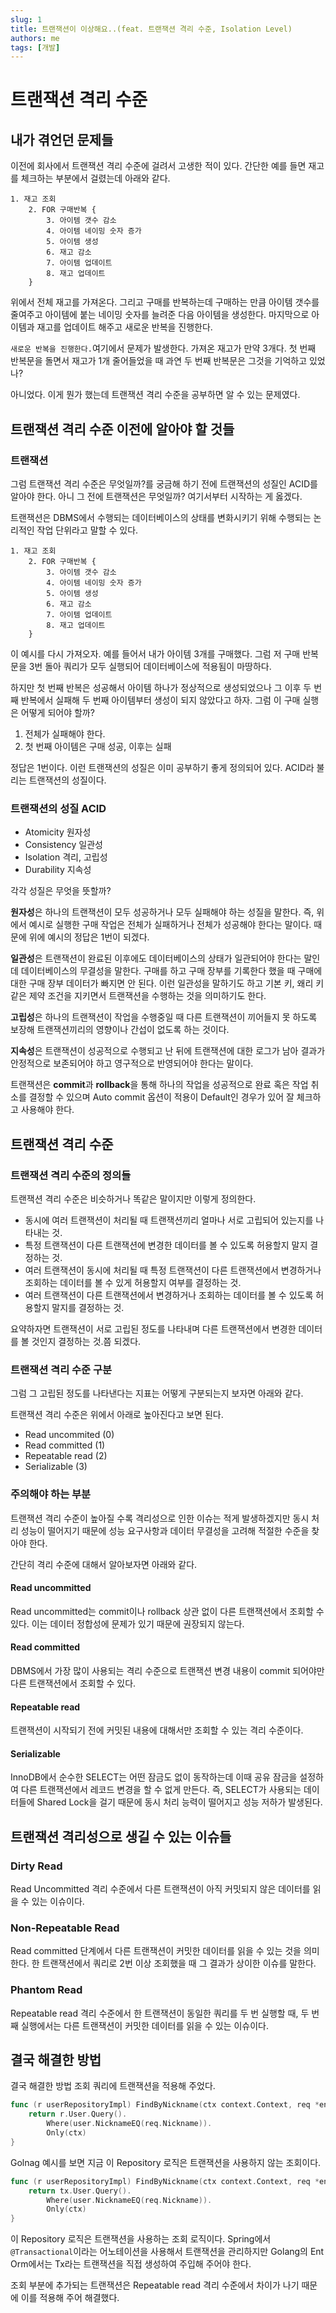 ```yaml
---
slug: 1
title: 트랜잭션이 이상해요..(feat. 트랜잭션 격리 수준, Isolation Level)
authors: me
tags: [개발]
---
```

# 트랜잭션 격리 수준
## 내가 겪언던 문제들
이전에 회사에서 트랜잭션 격리 수준에 걸려서 고생한 적이 있다. 간단한 예를 들면 재고를 체크하는 부분에서 걸렸는데 아래와 같다.

```
1. 재고 조회
	2. FOR 구매반복 {
		3. 아이템 갯수 감소
		4. 아이템 네이밍 숫자 증가
		5. 아이템 생성
		6. 재고 감소
		7. 아이템 업데이트
		8. 재고 업데이트
	}
```

위에서 전체 재고를 가져온다. 그리고 구매를 반복하는데 구매하는 만큼 아이템 갯수를 줄여주고 아이템에 붙는 네이밍 숫자를 늘려준 다음 아이템을 생성한다. 마지막으로 아이템과 재고를 업데이트 해주고 새로운 반복을 진행한다.

`새로운 반복을 진행한다.`여기에서 문제가 발생한다. 가져온 재고가 만약 3개다. 첫 번째 반복문을 돌면서 재고가 1개 줄어들었을 때 과연 두 번째 반복문은 그것을 기억하고 있었나?

아니었다. 이게 뭔가 했는데 트랜잭션 격리 수준을 공부하면 알 수 있는 문제였다.

## 트랜잭션 격리 수준 이전에 알아야 할 것들
### 트랜잭션
그럼 트랜잭션 격리 수준은 무엇일까?를 궁금해 하기 전에 트랜잭션의 성질인 ACID를 알아야 한다. 아니 그 전에 트랜잭션은 무엇일까? 여기서부터 시작하는 게 옳겠다.

트랜잭션은 DBMS에서 수행되는 데이터베이스의 상태를 변화시키기 위해 수행되는 논리적인 작업 단위라고 말할 수 있다.

```
1. 재고 조회
	2. FOR 구매반복 {
		3. 아이템 갯수 감소
		4. 아이템 네이밍 숫자 증가
		5. 아이템 생성
		6. 재고 감소
		7. 아이템 업데이트
		8. 재고 업데이트
	}
```

이 예시를 다시 가져오자. 예를 들어서 내가 아이템 3개를 구매했다. 그럼 저 구매 반복문을 3번 돌아 쿼리가 모두 실행되어 데이터베이스에 적용됨이 마땅하다.

하지만 첫 번째 반복은 성공해서 아이템 하나가 정상적으로 생성되었으나 그 이후 두 번째 반복에서 실패해 두 번째 아이템부터 생성이 되지 않았다고 하자. 그럼 이 구매 실행은 어떻게 되어야 할까?

1. 전체가 실패해야 한다.
2. 첫 번째 아이템은 구매 성공, 이후는 실패

정답은 1번이다. 이런 트랜잭션의 성질은 이미 공부하기 좋게 정의되어 있다. ACID라 불리는 트랜잭션의 성질이다.

### 트랜잭션의 성질 ACID

- Atomicity 원자성
- Consistency 일관성
- Isolation 격리, 고립성
- Durability 지속성

각각 성질은 무엇을 뜻할까?

**원자성**은 하나의 트랜잭션이 모두 성공하거나 모두 실패해야 하는 성질을 말한다. 즉, 위에서 예시로 실행한 구매 작업은 전체가 실패하거나 전체가 성공해야 한다는 말이다. 때문에 위에 예시의 정답은 1번이 되겠다.

**일관성**은 트랜잭션이 완료된 이후에도 데이터베이스의 상태가 일관되어야 한다는 말인데 데이터베이스의 무결성을 말한다. 구매를 하고 구매 장부를 기록한다 했을 때 구매에 대한 구매 장부 데이터가 빠지면 안 된다. 이런 일관성을 말하기도 하고 기본 키, 왜리 키 같은 제약 조건을 지키면서 트랜잭션을 수행하는 것을 의미하기도 한다.

**고립성**은 하나의 트랜잭션이 작업을 수행중일 때 다른 트랜잭션이 끼어들지 못 하도록 보장해 트랜잭션끼리의 영향이나 간섭이 없도록 하는 것이다.

**지속성**은 트랜잭션이 성공적으로 수행되고 난 뒤에 트랜잭션에 대한 로그가 남아 결과가 안정적으로 보존되어야 하고 영구적으로 반영되어야 한다는 말이다.

트랜잭션은 **commit**과 **rollback**을 통해 하나의 작업을 성공적으로 완료 혹은 작업 취소를 결정할 수 있으며 Auto commit 옵션이 적용이 Default인 경우가 있어 잘 체크하고 사용해야 한다.

## 트랜잭션 격리 수준
### 트랜잭션 격리 수준의 정의들
트랜잭션 격리 수준은 비슷하거나 똑같은 말이지만 이렇게 정의한다.

- 동시에 여러 트랜잭션이 처리될 때 트랜잭션끼리 얼마나 서로 고립되어 있는지를 나타내는 것.
- 특정 트랜잭션이 다른 트랜잭션에 변경한 데이터를 볼 수 있도록 허용할지 말지 결정하는 것.
- 여러 트랜잭션이 동시에 처리될 때 특정 트랜잭션이 다른 트랜잭션에서 변경하거나 조회하는 데이터를 볼 수 있게 허용할지 여부를 결정하는 것.
- 여러 트랜잭션이 다른 트랜잭션에서 변경하거나 조회하는 데이터를 볼 수 있도록 허용할지 말지를 결정하는 것.

요약하자면 트랜잭션이 서로 고립된 정도를 나타내며 다른 트랜잭션에서 변경한 데이터를 볼 것인지 결정하는 것.쯤 되겠다.

### 트랜잭션 격리 수준 구분
그럼 그 고립된 정도를 나타낸다는 지표는 어떻게 구분되는지 보자면 아래와 같다.

트랜잭션 격리 수준은 위에서 아래로 높아진다고 보면 된다.

- Read uncommited (0)
- Read committed (1)
- Repeatable read (2)
- Serializable (3)

### 주의해야 하는 부분
트랜잭션 격리 수준이 높아질 수록 격리성으로 인한 이슈는 적게 발생하겠지만 동시 처리 성능이 떨어지기 때문에 성능 요구사항과 데이터 무결성을 고려해 적절한 수준을 찾아야 한다.

간단히 격리 수준에 대해서 알아보자면 아래와 같다.

#### Read uncommitted
Read uncommitted는 commit이나 rollback 상관 없이 다른 트랜잭션에서 조회할 수 있다. 이는 데이터 정합성에 문제가 있기 때문에 권장되지 않는다.

#### Read committed
DBMS에서 가장 많이 사용되는 격리 수준으로 트랜잭션 변경 내용이 commit 되어야만 다른 트랜잭션에서 조회할 수 있다.

#### Repeatable read
트랜잭션이 시작되기 전에 커밋된 내용에 대해서만 조회할 수 있는 격리 수준이다.

#### Serializable
InnoDB에서 순수한 SELECT는 어떤 잠금도 없이 동작하는데 이때 공유 잠금을 설정하여 다른 트랜잭션에서 레코드 변경을 할 수 없게 만든다. 즉, SELECT가 사용되는 데이터들에 Shared Lock을 걸기 때문에 동시 처리 능력이 떨어지고 성능 저하가 발생된다.

## 트랜잭션 격리성으로 생길 수 있는 이슈들
### Dirty Read
Read Uncommitted 격리 수준에서 다른 트랜잭션이 아직 커밋되지 않은 데이터를 읽을 수 있는 이슈이다.

### Non-Repeatable Read
Read committed 단계에서 다른 트랜잭션이 커밋한 데이터를 읽을 수 있는 것을 의미한다. 한 트랜잭션에서 쿼리로 2번 이상 조회했을 때 그 결과가 상이한 이슈를 말한다.

### Phantom Read
Repeatable read 격리 수준에서 한 트랜잭션이 동일한 쿼리를 두 번 실행할 때, 두 번째 실행에서는 다른 트랜잭션이 커밋한 데이터를 읽을 수 있는 이슈이다.

## 결국 해결한 방법
결국 해결한 방법
조회 쿼리에 트랜잭션을 적용해 주었다.

```go
func (r userRepositoryImpl) FindByNickname(ctx context.Context, req *ent.User) (*ent.User, error) {
	return r.User.Query().
		Where(user.NicknameEQ(req.Nickname)).
		Only(ctx)
}
```

Golnag 예시를 보면 지금 이 Repository 로직은 트랜잭션을 사용하지 않는 조회이다.

```go
func (r userRepositoryImpl) FindByNickname(ctx context.Context, req *ent.User, tx *ent.Tx) (*ent.User, error) {
	return tx.User.Query().
		Where(user.NicknameEQ(req.Nickname)).
		Only(ctx)
}
```

이 Repository 로직은 트랜잭션을 사용하는 조회 로직이다.  Spring에서 `@Transactional`이라는 어노테이션을 사용해서 트랜잭션을 관리하지만 Golang의 Ent Orm에서는 Tx라는 트랜잭션을 직접 생성하여 주입해 주어야 한다.

조회 부분에 추가되는 트랜잭션은 Repeatable read 격리 수준에서 차이가 나기 때문에 이를 적용해 주어 해결했다.